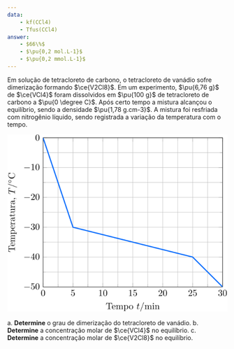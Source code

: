 ```yaml
---
data:
    - kf(CCl4)
    - Tfus(CCl4)
answer:
    - $66\%$
    - $\pu{0,2 mol.L-1}$
    - $\pu{0,2 mmol.L-1}$
---
```


Em solução de tetracloreto de carbono, o tetracloreto de vanádio sofre dimerização formando $\ce{V2Cl8}$. Em um experimento, $\pu{6,76 g}$ de $\ce{VCl4}$ foram dissolvidos em $\pu{100 g}$ de tetracloreto de carbono a $\pu{0 \degree C}$. Após certo tempo a mistura alcançou o equilíbrio, sendo a densidade $\pu{1,78 g.cm-3}$. A mistura foi resfriada com nitrogênio líquido, sendo registrada a variação da temperatura com o tempo.

![Figura do problema 2E37.](2E37-1P.svg)  

a. **Determine** o grau de dimerização do tetracloreto de vanádio.
b. **Determine** a concentração molar de $\ce{VCl4}$ no equilíbrio.
c. **Determine** a concentração molar de $\ce{V2Cl8}$ no equilíbrio.


